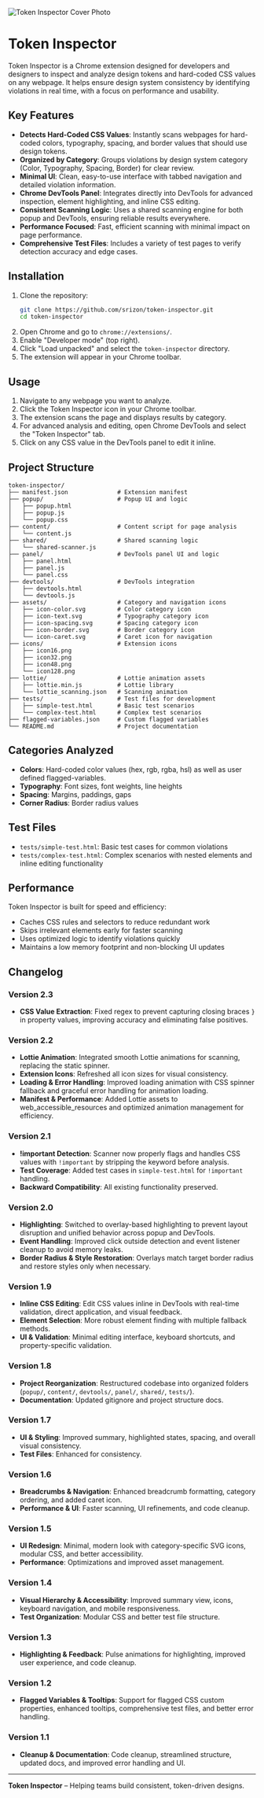 ![Token Inspector Cover Photo](https://raw.githubusercontent.com/srizon/token-inspector/refs/heads/master/assets/project-cover.jpg)

# Token Inspector

Token Inspector is a Chrome extension designed for developers and designers to inspect and analyze design tokens and hard-coded CSS values on any webpage. It helps ensure design system consistency by identifying violations in real time, with a focus on performance and usability.

## Key Features

- **Detects Hard-Coded CSS Values**: Instantly scans webpages for hard-coded colors, typography, spacing, and border values that should use design tokens.
- **Organized by Category**: Groups violations by design system category (Color, Typography, Spacing, Border) for clear review.
- **Minimal UI**: Clean, easy-to-use interface with tabbed navigation and detailed violation information.
- **Chrome DevTools Panel**: Integrates directly into DevTools for advanced inspection, element highlighting, and inline CSS editing.
- **Consistent Scanning Logic**: Uses a shared scanning engine for both popup and DevTools, ensuring reliable results everywhere.
- **Performance Focused**: Fast, efficient scanning with minimal impact on page performance.
- **Comprehensive Test Files**: Includes a variety of test pages to verify detection accuracy and edge cases.

## Installation

1. Clone the repository:
   ```bash
   git clone https://github.com/srizon/token-inspector.git
   cd token-inspector
   ```
2. Open Chrome and go to `chrome://extensions/`.
3. Enable "Developer mode" (top right).
4. Click "Load unpacked" and select the `token-inspector` directory.
5. The extension will appear in your Chrome toolbar.

## Usage

1. Navigate to any webpage you want to analyze.
2. Click the Token Inspector icon in your Chrome toolbar.
3. The extension scans the page and displays results by category.
4. For advanced analysis and editing, open Chrome DevTools and select the "Token Inspector" tab.
5. Click on any CSS value in the DevTools panel to edit it inline.

## Project Structure

```
token-inspector/
├── manifest.json              # Extension manifest
├── popup/                     # Popup UI and logic
│   ├── popup.html
│   ├── popup.js
│   └── popup.css
├── content/                   # Content script for page analysis
│   └── content.js
├── shared/                    # Shared scanning logic
│   └── shared-scanner.js
├── panel/                     # DevTools panel UI and logic
│   ├── panel.html
│   ├── panel.js
│   └── panel.css
├── devtools/                  # DevTools integration
│   ├── devtools.html
│   └── devtools.js
├── assets/                    # Category and navigation icons
│   ├── icon-color.svg         # Color category icon
│   ├── icon-text.svg          # Typography category icon
│   ├── icon-spacing.svg       # Spacing category icon
│   ├── icon-border.svg        # Border category icon
│   └── icon-caret.svg         # Caret icon for navigation
├── icons/                     # Extension icons
│   ├── icon16.png
│   ├── icon32.png
│   ├── icon48.png
│   └── icon128.png
├── lottie/                    # Lottie animation assets
│   ├── lottie.min.js          # Lottie library
│   └── lottie_scanning.json   # Scanning animation
├── tests/                     # Test files for development
│   ├── simple-test.html       # Basic test scenarios
│   └── complex-test.html      # Complex test scenarios
├── flagged-variables.json     # Custom flagged variables
└── README.md                  # Project documentation
```

## Categories Analyzed

- **Colors**: Hard-coded color values (hex, rgb, rgba, hsl) as well as user defined flagged-variables.
- **Typography**: Font sizes, font weights, line heights
- **Spacing**: Margins, paddings, gaps
- **Corner Radius**: Border radius values

## Test Files

- `tests/simple-test.html`: Basic test cases for common violations
- `tests/complex-test.html`: Complex scenarios with nested elements and inline editing functionality

## Performance

Token Inspector is built for speed and efficiency:

- Caches CSS rules and selectors to reduce redundant work
- Skips irrelevant elements early for faster scanning
- Uses optimized logic to identify violations quickly
- Maintains a low memory footprint and non-blocking UI updates

## Changelog

### Version 2.3
- **CSS Value Extraction**: Fixed regex to prevent capturing closing braces `}` in property values, improving accuracy and eliminating false positives.

### Version 2.2
- **Lottie Animation**: Integrated smooth Lottie animations for scanning, replacing the static spinner.
- **Extension Icons**: Refreshed all icon sizes for visual consistency.
- **Loading & Error Handling**: Improved loading animation with CSS spinner fallback and graceful error handling for animation loading.
- **Manifest & Performance**: Added Lottie assets to web_accessible_resources and optimized animation management for efficiency.

### Version 2.1
- **!important Detection**: Scanner now properly flags and handles CSS values with `!important` by stripping the keyword before analysis.
- **Test Coverage**: Added test cases in `simple-test.html` for `!important` handling.
- **Backward Compatibility**: All existing functionality preserved.

### Version 2.0 
- **Highlighting**: Switched to overlay-based highlighting to prevent layout disruption and unified behavior across popup and DevTools.
- **Event Handling**: Improved click outside detection and event listener cleanup to avoid memory leaks.
- **Border Radius & Style Restoration**: Overlays match target border radius and restore styles only when necessary.

### Version 1.9
- **Inline CSS Editing**: Edit CSS values inline in DevTools with real-time validation, direct application, and visual feedback.
- **Element Selection**: More robust element finding with multiple fallback methods.
- **UI & Validation**: Minimal editing interface, keyboard shortcuts, and property-specific validation.

### Version 1.8
- **Project Reorganization**: Restructured codebase into organized folders (`popup/`, `content/`, `devtools/`, `panel/`, `shared/`, `tests/`).
- **Documentation**: Updated gitignore and project structure docs.

### Version 1.7
- **UI & Styling**: Improved summary, highlighted states, spacing, and overall visual consistency.
- **Test Files**: Enhanced for consistency.

### Version 1.6
- **Breadcrumbs & Navigation**: Enhanced breadcrumb formatting, category ordering, and added caret icon.
- **Performance & UI**: Faster scanning, UI refinements, and code cleanup.

### Version 1.5
- **UI Redesign**: Minimal, modern look with category-specific SVG icons, modular CSS, and better accessibility.
- **Performance**: Optimizations and improved asset management.

### Version 1.4
- **Visual Hierarchy & Accessibility**: Improved summary view, icons, keyboard navigation, and mobile responsiveness.
- **Test Organization**: Modular CSS and better test file structure.

### Version 1.3
- **Highlighting & Feedback**: Pulse animations for highlighting, improved user experience, and code cleanup.

### Version 1.2
- **Flagged Variables & Tooltips**: Support for flagged CSS custom properties, enhanced tooltips, comprehensive test files, and better error handling.

### Version 1.1
- **Cleanup & Documentation**: Code cleanup, streamlined structure, updated docs, and improved error handling and UI.

---

**Token Inspector** – Helping teams build consistent, token-driven designs. 